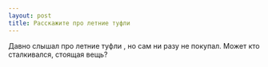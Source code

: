 ```yaml
---
layout: post 
title: Расскажите про летние туфли 
--- 
```

Давно слышал про летние туфли , но сам ни разу не покупал. Может кто сталкивался, стоящая вещь?